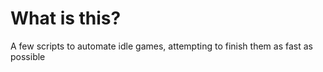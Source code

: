 # What is this?

A few scripts to automate idle games, attempting to finish them as fast as possible
